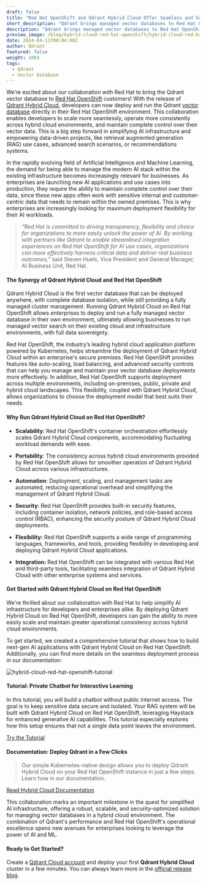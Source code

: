 ```yaml
---
draft: false
title: "Red Hat OpenShift and Qdrant Hybrid Cloud Offer Seamless and Scalable AI"
short_description: "Qdrant brings managed vector databases to Red Hat OpenShift for large-scale GenAI." 
description: "Qdrant brings managed vector databases to Red Hat OpenShift for large-scale GenAI."
preview_image: /blog/hybrid-cloud-red-hat-openshift/hybrid-cloud-red-hat-openshift.png
date: 2024-04-11T00:04:00Z
author: Qdrant
featured: false
weight: 1003
tags:
  - Qdrant
  - Vector Database
---
```


We’re excited about our collaboration with Red Hat to bring the Qdrant vector database to [Red Hat OpenShift](https://www.redhat.com/en/technologies/cloud-computing/openshift) customers! With the release of [Qdrant Hybrid Cloud](/hybrid-cloud/), developers can now deploy and run the Qdrant [vector database](https://qdrant.tech/qdrant-vector-database/) directly in their Red Hat OpenShift environment. This collaboration enables developers to scale more seamlessly, operate more consistently across hybrid cloud environments, and maintain complete control over their vector data. This is a big step forward in simplifying AI infrastructure and empowering data-driven projects, like retrieval augmented generation (RAG) use cases, advanced search scenarios, or recommendations systems.

In the rapidly evolving field of Artificial Intelligence and Machine Learning, the demand for being able to manage the modern AI stack within the existing infrastructure becomes increasingly relevant for businesses. As enterprises are launching new AI applications and use cases into production, they require the ability to maintain complete control over their data, since these new apps often work with sensitive internal and customer-centric data that needs to remain within the owned premises. This is why enterprises are increasingly looking for maximum deployment flexibility for their AI workloads.

>*“Red Hat is committed to driving transparency, flexibility and choice for organizations to more easily unlock the power of AI. By working with partners like Qdrant to enable streamlined integration experiences on Red Hat OpenShift for AI use cases, organizations can more effectively harness critical data and deliver real business outcomes,”* said Steven Huels, Vice President and General Manager, AI Business Unit, Red Hat. 

#### The Synergy of Qdrant Hybrid Cloud and Red Hat OpenShift

Qdrant Hybrid Cloud is the first vector database that can be deployed anywhere, with complete database isolation, while still providing a fully managed cluster management. Running Qdrant Hybrid Cloud on Red Hat OpenShift allows enterprises to deploy and run a fully managed vector database in their own environment, ultimately allowing businesses to run managed vector search on their existing cloud and infrastructure environments, with full data sovereignty.

Red Hat OpenShift, the industry’s leading hybrid cloud application platform powered by Kubernetes, helps streamline the deployment of Qdrant Hybrid Cloud within an enterprise's secure premises. Red Hat OpenShift provides features like auto-scaling, load balancing, and advanced security controls that can help you manage and maintain your vector database deployments more effectively. In addition, Red Hat OpenShift supports deployment across multiple environments, including on-premises, public, private and hybrid cloud landscapes. This flexibility, coupled with Qdrant Hybrid Cloud, allows organizations to choose the deployment model that best suits their needs.

#### Why Run Qdrant Hybrid Cloud on Red Hat OpenShift?

- **Scalability**: Red Hat OpenShift's container orchestration effortlessly scales Qdrant Hybrid Cloud components, accommodating fluctuating workload demands with ease.

- **Portability**: The consistency across hybrid cloud environments provided by Red Hat OpenShift allows for smoother operation of Qdrant Hybrid Cloud across various infrastructures.

- **Automation**: Deployment, scaling, and management tasks are automated, reducing operational overhead and simplifying the management of Qdrant Hybrid Cloud.

- **Security**: Red Hat OpenShift provides built-in security features, including container isolation, network policies, and role-based access control (RBAC), enhancing the security posture of Qdrant Hybrid Cloud deployments.

- **Flexibility:** Red Hat OpenShift supports a wide range of programming languages, frameworks, and tools, providing flexibility in developing and deploying Qdrant Hybrid Cloud applications.

- **Integration:** Red Hat OpenShift can be integrated with various Red Hat and third-party tools, facilitating seamless integration of Qdrant Hybrid Cloud with other enterprise systems and services.


#### Get Started with Qdrant Hybrid Cloud on Red Hat OpenShift

We're thrilled about our collaboration with Red Hat to help simplify AI infrastructure for developers and enterprises alike. By deploying Qdrant Hybrid Cloud on Red Hat OpenShift, developers can gain the ability to more easily scale and maintain greater operational consistency across hybrid cloud environments.

To get started, we created a comprehensive tutorial that shows how to build next-gen AI applications with Qdrant Hybrid Cloud on Red Hat OpenShift. Additionally, you can find more details on the seamless deployment process in our documentation:

![hybrid-cloud-red-hat-openshift-tutorial](/blog/hybrid-cloud-red-hat-openshift/hybrid-cloud-red-hat-openshift-tutorial.png)

#### Tutorial: Private Chatbot for Interactive Learning

In this tutorial, you will build a chatbot without public internet access. The goal is to keep sensitive data secure and isolated. Your RAG system will be built with Qdrant Hybrid Cloud on Red Hat OpenShift, leveraging Haystack for enhanced generative AI capabilities. This tutorial especially explores how this setup ensures that not a single data point leaves the environment.

[Try the Tutorial](/documentation/tutorials/rag-chatbot-red-hat-openshift-haystack/)

#### Documentation: Deploy Qdrant in a Few Clicks

> Our simple Kubernetes-native design allows you to deploy Qdrant Hybrid Cloud on your Red Hat OpenShift instance in just a few steps. Learn how in our documentation.

[Read Hybrid Cloud Documentation](/documentation/hybrid-cloud/)

This collaboration marks an important milestone in the quest for simplified AI infrastructure, offering a robust, scalable, and security-optimized solution for managing vector databases in a hybrid cloud environment. The combination of Qdrant's performance and Red Hat OpenShift's operational excellence opens new avenues for enterprises looking to leverage the power of AI and ML.

#### Ready to Get Started?

Create a [Qdrant Cloud account](https://cloud.qdrant.io/login) and deploy your first **Qdrant Hybrid Cloud** cluster in a few minutes. You can always learn more in the [official release blog](/blog/hybrid-cloud/). 

